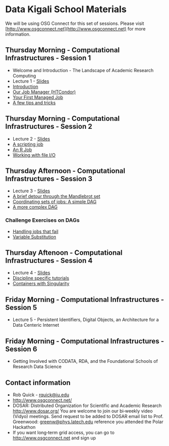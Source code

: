 # Data Kigali School Materials

We will be using OSG Connect for this set of sessions. Please visit [http://www.osgconnect.net](http://www.osgconnect.net) for more information.

## Thursday Morning - Computational Infrastructures - Session 1

   * Welcome and Introduction - The Landscape of Academic Research Computing
   * Lecture 1 - [Slides](https://github.com/opensciencegrid/dosar/blob/master/docs/DataKigali2018/RDA-Lecture1-Kigali-2018.pdf)
   * [Introduction](https://github.com/opensciencegrid/dosar/blob/master/docs/DataKigali2018/01-Introduction.md) 
   * [Our Job Manager (HTCondor)](https://github.com/opensciencegrid/dosar/blob/master/docs/DataKigali2018/02-OurJobManager.md)
   * [Your First Managed Job](https://github.com/opensciencegrid/dosar/blob/master/docs/DataKigali2018/03-FirstManagedJob.md)
   * [A few tips and tricks](https://github.com/opensciencegrid/dosar/blob/master/docs/DataKigali2018/04-TipsandTricks.md)
   
## Thursday Morning - Computational Infrastructures - Session 2

   * Lecture 2 - [Slides](https://github.com/opensciencegrid/dosar/blob/master/docs/DataKigali2018/RDA-Lecture2-Kigali-2018.pdf)
   * [A scripting job](https://github.com/opensciencegrid/dosar/blob/master/docs/DataKigali2018/05-ScriptingJob.md)
   * [An R Job](https://github.com/opensciencegrid/dosar/blob/master/docs/DataKigali2018/06-RJob.md)
   * [Working with file I/O](https://github.com/opensciencegrid/dosar/blob/master/docs/DataKigali2018/07-WorkingwithFiles.md)
   
## Thursday Afternoon - Computational Infrastructures - Session 3

   * Lecture 3 - [Slides](https://github.com/opensciencegrid/dosar/blob/master/docs/DataKigali2018/RDA-Lecture3-Kigali-2018.pdf)
   * [A brief detour through the Mandlebrot set](https://github.com/opensciencegrid/dosar/blob/master/docs/DataKigali2018/08-Mandlebrot.md)
   * [Coordinating sets of jobs: A simple DAG](https://github.com/opensciencegrid/dosar/blob/master/docs/DataKigali2018/09-SimpleDAG.md)
   * [A more complex DAG](https://github.com/opensciencegrid/dosar/blob/master/docs/DataKigali2018/10-ComplexDAG.md)
   
### Challenge Exercises on DAGs

   * [Handling jobs that fail](https://github.com/opensciencegrid/dosar/blob/master/docs/DataKigali2018/11-HandlingFailure.md)
   * [Variable Substitution](https://github.com/opensciencegrid/dosar/blob/master/docs/DataKigali2018/12-VariableSubstitution.md)
   
## Thursday Aftenoon - Computational Infrastructures - Session 4

   * Lecture 4 - [Slides](https://github.com/opensciencegrid/dosar/blob/master/docs/DataKigali2018/RDA-Lecture4-Kigali-2018.pdf)
   * [Discipline specific tutorials](https://github.com/opensciencegrid/dosar/blob/master/docs/DataKigali2018/13-DisciplineTutorials.md)
   * [Containers with Singularity](https://github.com/opensciencegrid/dosar/blob/master/docs/DataKigali2018/14-Containers.md)
   
## Friday Morning - Computational Infrastructures - Session 5
   * Lecture 5 - Persistent Identifiers, Digital Objects, an Architecture for a Data Centeric Internet
   
   
## Friday Morning - Computational Infrastructures - Session 6
   * Getting Involved with CODATA, RDA, and the Foundational Schools of Research Data Science

   
## Contact information

   * Rob Quick - rquick@iu.edu
   * http://www.osgconnect.net/
   * DOSAR: Distributed Organization for Scientific and Academic Research http://www.dosar.org/ You are welcome to join our bi‐weekly video (Vidyo) meetings. Send request to be added to DOSAR email list to Prof. Greenwood: greenw@phys.latech.edu reference you attended the Polar Hackathon
   * If you want long‐term grid access, you can go to http://www.osgconnect.net and sign up


